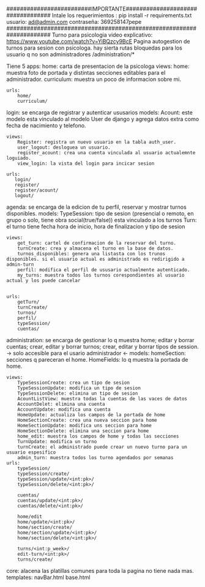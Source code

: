#########################IMPORTANTE################################## 
Intale los requerimientos : pip install -r requirements.txt 
usuario: ad@admin.com contraseña: 369258147pepe 
#####################################################################
Turno para psicologia video explicativo: https://www.youtube.com/watch?v=YiBQzcy9BcE 
Pagina autogestion de turnos para sesion con psicologa. hay sierta rutas bloquedas para los usuario q no son administradores /administration/*

Tiene 5 apps: home: carta de presentacion de la psicologa views: home: muestra foto de portada y distintas secciones editables para el administrador. curriculum: muestra un poco de informacion sobre mi.

    urls:
        home/
        curriculum/

login: se encarga de registrar y autenticar ususarios
    models: 
        Acount: este modelo esta vinculado al modelo User de django y agrega datos extra como fecha de nacimiento y telefono.

    views: 
        Register: registra un nuevo usuario en la tabla auth_user.
        user_logout: desloguea un usuario.
        register_acount: crea una cuenta vinculada al usuario actualemnte loguiado.
        view_login: la vista del login para incicar sesion
    
    urls:
       login/
       register/
       register/acount/
       logout/



agenda: se encarga de la edicion de tu perfil, reservar y mostrar turnos disponibles.
    models:
        TypeSession: tipo de sesion (presencial o remoto, en grupo o solo, tiene obra social(true/false)) esta vinculado a los turnos
        Turn: el turno tiene fecha hora de inicio, hora de finalizacion y tipo de sesion

    views: 
        get_turn: cartel de confirmacion de la reservar del turno.
        turnCreate: crea y almacena el turno en la base de datos.
        turnos_disponibles: genera una listasta con los trunos disponibles. si el usuario actual es administrado es redirigido a admin-turn
        perfil: modifica el perfil de ususario actualmente autenticado.
        my_turns: muestra todos los turnos corespondientes al usuario actual y los puede cancelar

    
    urls:
        getTurn/
        turnCreate/
        turnos/
        perfil/
        typeSession/
        cuentas/

administration: se encarga de gestionar lo q muestra home;
                editar y borrar cuentas;
                crear, editar y borrar turnos;
                crear, editar y borrar tipos de session.
                -> solo accesible para el usario administrador <-
    models:
        homeSection: secciones q pareceran el home.
        HomeFields: lo q muestra la portada de home.

    views:
        TypeSessionCreate: crea un tipo de sesion
        TypeSessionUpdate: modifica un tipo de sesion
        TypeSessionDelete: elimina un tipo de sesion
        AcountListView: muestra todas la cuentas de las vaces de datos
        AccountDelet: elimina una cuenta
        AccountUpdate: modifica una cuenta
        HomeUpdate: actualiza los campos de la portada de home
        HomeSectionCreate: crea una nueva seccion para home
        HomeSectionUpdate: modifica uns seccion para home
        HomeSectionDelete: elimina una seccion para home
        home_edit: muestra los campos de home y todas las secciones
        TurnUpdate: modifica un turno
        turnCreate: el administrado puede crear un nuevo turno para un usuario espesifico
        admin_turn: muestra todos los turno agendados por semanas
    urls:
        typeSession/
        typeSession/create/
        typeSession/update/<int:pk>/
        typeSession/delete/<int:pk>/

        cuentas/
        cuentas/update/<int:pk>/
        cuentas/delete/<int:pk>/

        home/edit
        home/update/<int:pk>/
        home/section/create/
        home/section/update/<int:pk>/
        home/section/delete/<int:pk>/

        turns/<int:p_week>/
        edit-turn/<int:pk>/
        turns/create/

core: alacena las platillas comunes para toda la pagina no tiene nada mas.
    templates:
        navBar.html
        base.html

